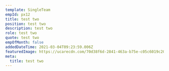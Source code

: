 ```yaml
---
template: SingleTeam
empId: px12
title: test two
position: test two
description: test two
role: test two
quote: test two
empOfMonth: false
addedDateTime: 2021-03-04T09:23:59.006Z
featuredImage: https://ucarecdn.com/70d38f6d-2841-463a-b75e-c05c6019c201/
meta:
  title: test two
---
```

